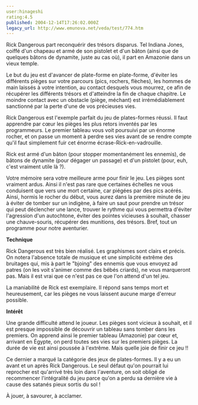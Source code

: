 ```yaml
---
user:hinageshi
rating:4.5
published: 2004-12-14T17:26:02.000Z
legacy_url: http://www.emunova.net/veda/test/774.htm
---
```

Rick Dangerous part reconquérir des trésors disparus. Tel Indiana Jones, coiffé d'un chapeau et armé de son pistolet et d'un bâton (ainsi que de quelques bâtons de dynamite, juste au cas où), il part en Amazonie dans un vieux temple.  

  

Le but du jeu est d'avancer de plate-forme en plate-forme, d'éviter les différents pièges sur votre parcours (pics, rochers, flèches), les hommes de main laissés à votre intention, au contact desquels vous mourrez, ce afin de récupérer les différents trésors et d'atteindre la fin de chaque chapitre. Le moindre contact avec un obstacle (piège, méchant) est irrémédiablement sanctionné par la perte d'une de vos précieuses vies.  

  

Rick Dangerous est l'exemple parfait du jeu de plates-formes réussi. Il faut apprendre par cœur les pièges les plus retors inventés par les programmeurs. Le premier tableau vous voit poursuivi par un énorme rocher, et on passe un moment à perdre ses vies avant de se rendre compte qu'il faut simplement fuir cet énorme écrase-Rick-en-vadrouille.  

  

Rick est armé d'un bâton (pour stopper momentanément les ennemis), de bâtons de dynamite (pour dégager un passage) et d'un pistolet (pour, euh, c'est vraiment utile là ?).  

Votre mémoire sera votre meilleure arme pour finir le jeu. Les pièges sont vraiment ardus. Ainsi il n'est pas rare que certaines échelles ne vous conduisent que vers une mort certaine, car piégées par des pics acérés. Ainsi, hormis le rocher du début, vous aurez dans la première minute de jeu à éviter de tomber sur un indigène, à faire un saut pour prendre un trésor qui peut déclencher une lance, trouver le rythme qui vous permettra d'éviter l'agression d'un autochtone, éviter des pointes vicieuses à souhait, chasser une chauve-souris, récupérer des munitions, des trésors. Bref, tout un programme pour notre aventurier.  

  

**Technique**  

  

Rick Dangerous est très bien réalisé. Les graphismes sont clairs et précis. On notera l'absence totale de musique et une simplicité extrême des bruitages qui, mis à part le "bjoing" des ennemis que vous envoyez ad patres (on les voit s'animer comme des bébés criards), ne vous marqueront pas. Mais il est vrai que ce n'est pas ce que l'on attend d'un tel jeu.  

La maniabilité de Rick est exemplaire. Il répond sans temps mort et heureusement, car les pièges ne vous laissent aucune marge d'erreur possible.  

  

**Intérêt**  

  

Une grande difficulté attend le joueur. Les pièges sont vicieux à souhait, et il est presque impossible de découvrir un tableau sans tomber dans les premiers. On apprend ainsi le premier tableau (Amazonie) par cœur et, arrivant en Égypte, on perd toutes ses vies sur les premiers pièges. La durée de vie est ainsi poussée à l'extrême. Mais quelle joie de finir ce jeu !!  

  

Ce dernier a marqué la catégorie des jeux de plates-formes. Il y a eu un avant et un après Rick Dangerous. Le seul défaut qu'on pourrait lui reprocher est qu'arrivé très loin dans l'aventure, on soit obligé de recommencer l'intégralité du jeu parce qu'on a perdu sa dernière vie à cause des satanés pieux sortis du sol !  

À jouer, à savourer, à acclamer.